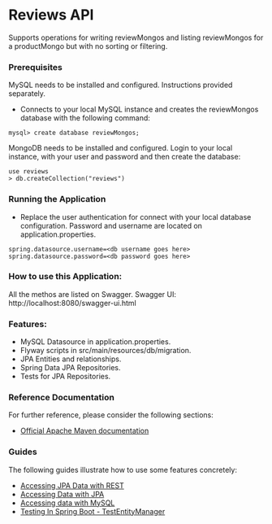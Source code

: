 # Reviews API 
Supports operations for writing reviewMongos and listing reviewMongos for a productMongo but with no sorting or filtering.

### Prerequisites
MySQL needs to be installed and configured. Instructions provided separately.

* Connects to your local MySQL instance and creates the reviewMongos database with the following command:
```
mysql> create database reviewMongos;
```

MongoDB needs to be installed and configured. Login to your local instance, with your user and password and then create the database:

```
use reviews
> db.createCollection("reviews")
```

### Running the Application

* Replace the user authentication for connect with your local database configuration. Password and username are located on application.properties.
```
spring.datasource.username=<db username goes here>
spring.datasource.password=<db password goes here>
```

### How to use this Application:
All the methos are listed on Swagger.
Swagger UI: http://localhost:8080/swagger-ui.html

### Features:
* MySQL Datasource in application.properties.
* Flyway scripts in src/main/resources/db/migration.
* JPA Entities and relationships.
* Spring Data JPA Repositories.
* Tests for JPA Repositories.

### Reference Documentation
For further reference, please consider the following sections:

* [Official Apache Maven documentation](https://maven.apache.org/guides/index.html)

### Guides
The following guides illustrate how to use some features concretely:

* [Accessing JPA Data with REST](https://spring.io/guides/gs/accessing-data-rest/)
* [Accessing Data with JPA](https://spring.io/guides/gs/accessing-data-jpa/)
* [Accessing data with MySQL](https://spring.io/guides/gs/accessing-data-mysql/)
* [Testing In Spring Boot - TestEntityManager](https://www.baeldung.com/spring-boot-testing)
